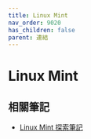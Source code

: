 ```yaml
---
title: Linux Mint
nav_order: 9020
has_children: false
parent: 連結
---
```



# Linux Mint


## 相關筆記

* [Linux Mint 探索筆記](https://github.com/samwhelp/note-about-linuxmint)

